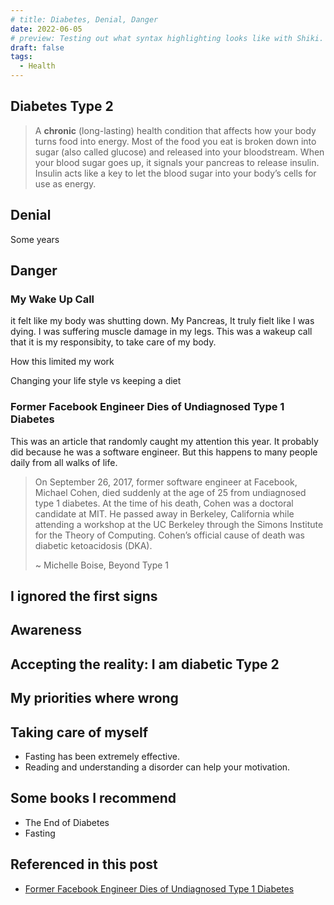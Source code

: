 ```yaml
---
# title: Diabetes, Denial, Danger
date: 2022-06-05
# preview: Testing out what syntax highlighting looks like with Shiki.
draft: false
tags:
  - Health
---
```


## Diabetes Type 2

> A __chronic__ (long-lasting) health condition that affects how your body turns food into energy.
> Most of the food you eat is broken down into sugar (also called glucose) and released into your bloodstream. When your blood sugar goes up, it signals your pancreas to release insulin. Insulin acts like a key to let the blood sugar into your body’s cells for use as energy.

## Denial

Some years

## Danger

### My Wake Up Call
it felt like my body was shutting down. My Pancreas, It truly fielt like I was dying. I was suffering muscle damage in my legs. This was a wakeup call that it is my responsibity, to take care of my body.

How this limited my work

Changing your life style vs keeping a diet

### Former Facebook Engineer Dies of Undiagnosed Type 1 Diabetes

This was an article that randomly caught my attention this year. It probably did because he was a software 
engineer. But this happens to many people daily from all walks of life.

> On September 26, 2017, former software engineer at Facebook, Michael Cohen, died suddenly at the age of 
> 25 from undiagnosed type 1 diabetes. At the time of his death, Cohen was a doctoral candidate at MIT. 
> He passed away in Berkeley, California while attending a workshop at the UC Berkeley through the 
> Simons Institute for the Theory of Computing.
> Cohen’s official cause of death was diabetic ketoacidosis (DKA).
> 
> ~ Michelle Boise, Beyond Type 1

## I ignored the first signs

## Awareness



## Accepting the reality: I am diabetic Type 2


## My priorities where wrong


## Taking care of myself
- Fasting has been extremely effective.
- Reading and understanding a disorder can help your motivation.

## Some books I recommend
- The End of Diabetes
- Fasting

## Referenced in this post
- [Former Facebook Engineer Dies of Undiagnosed Type 1 Diabetes](https://beyondtype1.org/former-facebook-engineer-dies-of-undiagnosed-type-1-diabetes/)